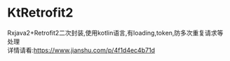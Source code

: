 # KtRetrofit2
Rxjava2+Retrofit2二次封装,使用kotlin语言,有loading,token,防多次重复请求等处理  
详情请看:https://www.jianshu.com/p/4f1d4ec4b71d
